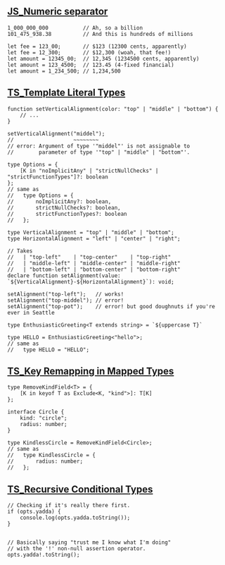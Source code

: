 ## [JS_Numeric separator](https://github.com/tc39/proposal-numeric-separator)
```
1_000_000_000           // Ah, so a billion
101_475_938.38          // And this is hundreds of millions

let fee = 123_00;       // $123 (12300 cents, apparently)
let fee = 12_300;       // $12,300 (woah, that fee!)
let amount = 12345_00;  // 12,345 (1234500 cents, apparently)
let amount = 123_4500;  // 123.45 (4-fixed financial)
let amount = 1_234_500; // 1,234,500
```
## [TS_Template Literal Types](https://devblogs.microsoft.com/typescript/announcing-typescript-4-1-beta/#template-literal-types)
```
function setVerticalAlignment(color: "top" | "middle" | "bottom") {
    // ...
}

setVerticalAlignment("middel");
//                   ~~~~~~~~
// error: Argument of type '"middel"' is not assignable to
//        parameter of type '"top" | "middle" | "bottom"'.
```
```
type Options = {
    [K in "noImplicitAny" | "strictNullChecks" | "strictFunctionTypes"]?: boolean
};
// same as
//   type Options = {
//       noImplicitAny?: boolean,
//       strictNullChecks?: boolean,
//       strictFunctionTypes?: boolean
//   };
```
```
type VerticalAlignment = "top" | "middle" | "bottom";
type HorizontalAlignment = "left" | "center" | "right";

// Takes
//   | "top-left"    | "top-center"    | "top-right"
//   | "middle-left" | "middle-center" | "middle-right"
//   | "bottom-left" | "bottom-center" | "bottom-right"
declare function setAlignment(value: `${VerticalAlignment}-${HorizontalAlignment}`): void;

setAlignment("top-left");   // works!
setAlignment("top-middel"); // error!
setAlignment("top-pot");    // error! but good doughnuts if you're ever in Seattle
```
```
type EnthusiasticGreeting<T extends string> = `${uppercase T}`

type HELLO = EnthusiasticGreeting<"hello">;
// same as
//   type HELLO = "HELLO";
```
## [TS_Key Remapping in Mapped Types](https://devblogs.microsoft.com/typescript/announcing-typescript-4-1-beta/#key-remapping-mapped-types)
```
type RemoveKindField<T> = {
    [K in keyof T as Exclude<K, "kind">]: T[K]
};

interface Circle {
    kind: "circle";
    radius: number;
}

type KindlessCircle = RemoveKindField<Circle>;
// same as
//   type KindlessCircle = {
//       radius: number;
//   };
```
## [TS_Recursive Conditional Types](https://devblogs.microsoft.com/typescript/announcing-typescript-4-1-beta/#recursive-conditional-types)
```
// Checking if it's really there first.
if (opts.yadda) {
    console.log(opts.yadda.toString());
}


// Basically saying "trust me I know what I'm doing"
// with the '!' non-null assertion operator.
opts.yadda!.toString();
```

